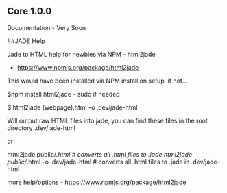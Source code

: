 ## Core 1.0.0

Documentation - Very Soon



##JADE Help

Jade to HTML help for newbies via NPM - html2jade
- https://www.npmjs.org/package/html2jade

This would have been installed via NPM install on setup,
if not...

$npm install html2jade - sudo if needed

$ html2jade (webpage).html -o .dev/jade-html

Will output raw HTML files into jade, you can find these files
in the root directory .dev/jade-html

or 

html2jade public/*.html  # converts all .html files to .jade
html2jade public/*.html -o .dev/jade-html # converts all .html files to .jade in .dev/jade-html

more help/options - https://www.npmjs.org/package/html2jade